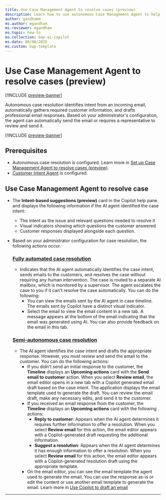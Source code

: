 ```yaml
---
title: Use Case Management Agent to resolve cases (preview)
description: Learn how to use autonomous Case Management Agent to help customer support teams efficiently resolve cases.
author: gandhamm
ms.author: mgandham
ms.reviewer: mgandham
ms.topic: how-to 
ms.collection: bap-ai-copilot
ms.date: 08/08/2025
ms.custom: bap-template
---
```



# Use Case Management Agent to resolve cases (preview)

[!INCLUDE [preview-banner](~/../shared-content/shared/preview-includes/preview-banner.md)]

Autonomous case resolution identifies intent from an incoming email, automatically gathers required customer information, and drafts professional email responses. Based on your administrator's configuration, the agent can automatically send the email or requires a representative to review and send it. 

[!INCLUDE [preview-banner](../../../shared-content/shared/preview-includes/production-ready-preview-dynamics365.md)]

## Prerequisites

- Autonomous case resolution is configured. Learn more in [Set up Case Management Agent to resolve cases (preview)](../administer/set-up-case-resolution-agent.md).
- [Customer Intent Agent](/dynamics365/contact-center/administer/manage-customer-intent-agent) is configured.

## Use Case Management Agent to resolve case

- The **Intent-based suggestions (preview)** card in the Copilot help pane and displays the following information if the AI agent identified the case intent:
  - The intent as the issue and relevant questions needed to resolve it
  - Visual indicators showing which questions the customer answered
  - Customer responses displayed alongside each question.

- Based on your administrator configuration for case resolution, the following actions occur.

   ### [Fully automated case resolution](#tab/fullyautomatedcaseresolution)
 
     - Indicates that the AI agent automatically identifies the case intent, sends emails to the customers, and resolves the case without requiring any human intervention. The case is routed to a separate AI mailbox, which is monitored by a supervisor. The agent escalates the case to you if it can't resolve the case automatically. You can do the following:
       - You can view the emails sent by the AI agent in case timeline. The emails sent by Copilot have a distinct visual indicator. 
       - Select the email to view the email content in a new tab. A message appears at the bottom of the email indicating that the email was generated using AI. You can also provide feedback on the email in this tab.
 
 
   ### [Semi-autonomous case resolution](#tab/semiautonomouscaseresolution)
     - The AI agent identifies the case intent and drafts the appropriate response. However, you must review and send the email to the customer. You can do the following actions:
         - If you didn't send an initial response to the customer, the **Timeline** displays an **Upcoming actions** card with the **Send email to customer** action. When you select **Review email**, the email editor opens in a new tab with a Copilot generated email draft based on the case intent. The application displays the email template used to generate the draft. You can review the email draft, make any necessary edits, and send it to the customer.
         - If you received an email response from the customer, the **Timeline** displays an **Upcoming actions** card with the following actions:
	         - **Reply to customer**: Appears when the AI agent determines it requires further information to offer a resolution. When you select **Review email** for this action, the email editor appears with a Copilot-generated draft requesting the additional information. 
	         - **Suggest a resolution**: Appears when the AI agent determines it has enough information to offer a resolution. When you select **Review email** for this action, the email editor appears with a Copilot-generated resolution draft using the appropriate template.
         - On the email editor, you can see the email template the agent used to generate the email. You can use the response as-is or edit the content or use another email template to generate the email. Learn more in [Use Copilot to draft an email](/dynamics365/contact-center/use/use-copilot-email)

--- 
